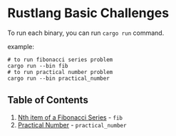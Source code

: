 # Rustlang Basic Challenges

To run each binary, you can run `cargo run` command.

example:

```shell
# to run fibonacci series problem
cargo run --bin fib
# to run practical number problem
cargo run --bin practical_number
```

## Table of Contents

1. [Nth item of a Fibonacci Series](src/fib.rs) - `fib`
2. [Practical Number](src/practical_number.rs) - `practical_number`
